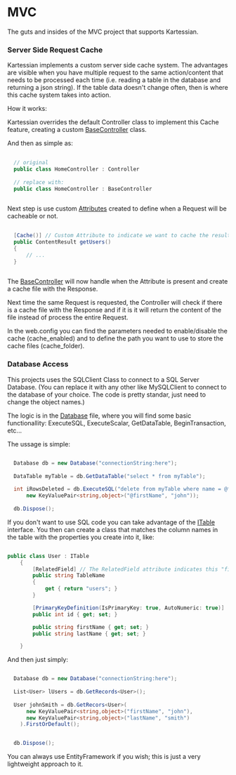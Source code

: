 MVC
===

The guts and insides of the MVC project that supports Kartessian.

### Server Side Request Cache

Kartessian implements a custom server side cache system. The advantages are visible when you have multiple request to the same action/content that needs to be processed each time (i.e. reading a table in the database and returning a json string). If the table data doesn't change often, then is where this cache system takes into action.

How it works:

Kartessian overrides the default Controller class to implement this Cache feature, creating a custom [BaseController](https://github.com/Kartessian/MVC/blob/master/MVCproject/MVCproject/Controllers/BaseController.cs) class.

And then as simple as:

```csharp
  
  // original
  public class HomeController : Controller
  
  // replace with:
  public class HomeController : BaseController
  
```

Next step is use custom [Attributes](https://github.com/Kartessian/MVC/blob/master/MVCproject/MVCproject/Classes/Attributes.cs) created to define when a Request will be cacheable or not.

```csharp
  
  [Cache()] // Custom Attribute to indicate we want to cache the result of this Request
  public ContentResult getUsers()
  {
      // ...
  }
  
```

The [BaseController](https://github.com/Kartessian/MVC/blob/master/MVCproject/MVCproject/Controllers/BaseController.cs) will now handle when the Attribute is present and create a cache file with the Response.

Next time the same Request is requested, the Controller will check if there is a cache file with the Response and if it is it will return the content of the file instead of process the entire Request.

In the web.config you can find the parameters needed to enable/disable the cache (cache\_enabled) and to define the path you want to use to store the cache files (cache\_folder).

### Database Access

This projects uses the SQLClient Class to connect to a SQL Server Database. (You can replace it with any other like MySQLClient to connect to the database of your choice. The code is pretty standar, just need to change the object names.)

The logic is in the [Database](https://github.com/Kartessian/MVC/blob/master/MVCproject/MVCproject/Database/Database.cs) file, where you will find some basic functionallity: ExecuteSQL, ExecuteScalar, GetDataTable, BeginTransaction, etc...


The ussage is simple:

```csharp

  Database db = new Database("connectionString:here");
  
  DataTable myTable = db.GetDataTable("select * from myTable");
  
  int iRowsDeleted = db.ExecuteSQL("delete from myTable where name = @firstName", 
      new KeyValuePair<string,object>("@firstName", "john"));
  
  db.Dispose();

```

If you don't want to use SQL code you can take advantage of the [ITable](https://github.com/Kartessian/MVC/blob/master/MVCproject/MVCproject/Database/ITable.cs) interface.
You then can create a class that matches the column names in the table with the properties you create into it, like:

```csharp

public class User : ITable
    {
        [RelatedField] // The RelatedField attribute indicates this "field" does not exist in the table
        public string TableName
        {
            get { return "users"; }
        }

        [PrimaryKeyDefinition(IsPrimaryKey: true, AutoNumeric: true)]
        public int id { get; set; }

        public string firstName { get; set; }
        public string lastName { get; set; }

    }

```

And then just simply:

```csharp

  Database db = new Database("connectionString:here");
  
  List<User> lUsers = db.GetRecords<User>();
  
  User johnSmith = db.GetRecors<User>(
      new KeyValuePair<string,object>("firstName", "john"),
      new KeyValuePair<string,object>("lastName", "smith")
    ).FirstOrDefault();


  db.Dispose();

```

You can always use EntityFramework if you wish; this is just a very lightweight approach to it.


